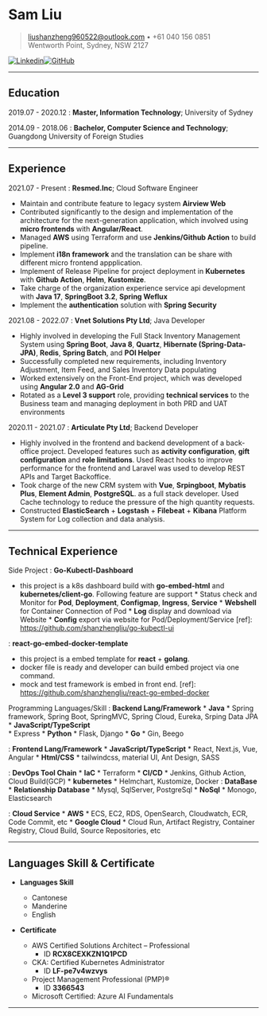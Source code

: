 Sam Liu
============

> <liushanzheng960522@outlook.com> • +61 040 156 0851\
> Wentworth Point, Sydney, NSW 2127


[![Linkedin](https://img.shields.io/badge/linkedin-%230077B5.svg?style=for-the-badge&logo=linkedin&logoColor=white)](https://www.linkedin.com/in/sam-shanzheng-l-993207179/)[![GitHub](https://img.shields.io/badge/github-%23121011.svg?style=for-the-badge&logo=github&logoColor=white)](https://github.com/shanzhengliu)

----
Education
---------

2019.07 - 2020.12
:   **Master, Information Technology**; University of Sydney

2014.09 - 2018.06
:   **Bachelor, Computer Science and Technology**; Guangdong University of Foreign Studies

----
Experience
----------
2021.07 - Present
: **Resmed.Inc**; Cloud Software Engineer
* Maintain and contribute feature to legacy system **Airview Web** 
&nbsp;
* Contributed significantly to the design and implementation of the architecture for the next-generation application, which involved using **micro frontends** with **Angular/React**.
&nbsp;
* Managed **AWS** using Terraform and use **Jenkins/Github Action** to build pipeline.
&nbsp;
* Implement **i18n framework** and the translation can be share with different micro frontend appplication.
&nbsp;
* Implement of Release Pipeline for project deployment in **Kubernetes** with **Github Action**, **Helm**, **Kustomize**.
&nbsp;
* Take charge of the organization experience service api development with **Java 17**, **SpringBoot 3.2**, **Spring Weflux**
&nbsp;
* Implement the **authentication** solution with **Spring Security**
&nbsp;

2021.08 - 2022.07
: **Vnet Solutions Pty Ltd**; Java Developer
* Highly involved in developing the Full Stack Inventory Management System using **Spring Boot**, **Java 8**, **Quartz**, **Hibernate (Spring-Data-JPA)**, **Redis**, **Spring Batch**, and **POI Helper**
&nbsp;
* Successfully completed new requirements, including Inventory Adjustment, Item Feed, and Sales Inventory Data populating
&nbsp;
* Worked extensively on the Front-End project, which was developed using **Angular 2.0** and **AG-Grid**
&nbsp;
* Rotated as a **Level 3 support** role, providing **technical services** to the Business team and managing deployment in both PRD and UAT environments
&nbsp;

2020.11 - 2021.07
: **Articulate Pty Ltd**; Backend Developer
* Highly involved in the frontend and backend development of a back-office project. Developed features such as **activity configuration**, **gift configuration** and **role limitations**. Used React hooks to improve performance for the frontend and Laravel was used to develop REST APIs and Target Backoffice.
&nbsp;
* Took charge of the new CRM system with **Vue**, **Srpingboot**, **Mybatis Plus**, **Element Admin**, **PostgreSQL**. as a full stack developer. Used Cache technology to reduce the pressure of the high quantity requests.
&nbsp;
* Constructed **ElasticSearch** + **Logstash** + **Filebeat** + **Kibana** Platform System for Log collection and data analysis.

----
Technical Experience
--------------------

Side Project
: **Go-Kubectl-Dashboard**
   * this project is a k8s dashboard build with **go-embed-html** and **kubernetes/client-go**. 
   Following feature are support
    * Status check and Monitor for **Pod**, **Deployment**, **Configmap**, **Ingress**, **Service**
    * **Webshell** for Container Connection of Pod
    * **Log** display and download via Website
    * **Config** export via website for Pod/Deployment/Service
[ref]: https://github.com/shanzhengliu/go-kubectl-ui

: **react-go-embed-docker-template**
   * this project is a embed template for **react** + **golang**.
   * docker file is ready and developer can build embed project via one command.
   * mock and test framework is embed in front end.
[ref]: https://github.com/shanzhengliu/react-go-embed-docker 

Programming Languages/Skill
: **Backend Lang/Framework** 
    * **Java** 
      * Spring framework, Spring Boot, SpringMVC, Spring Cloud, Eureka, Srping Data JPA
    * **JavaScript/TypeScript**  
      * Express
    * **Python** 
      * Flask, Django
    * **Go** 
      * Gin, Beego

:   **Frontend Lang/Framework** 
    * **JavaScript/TypeScript** 
      * React, Next.js, Vue, Angular
    * **Html/CSS** 
      * tailwindcss, material UI, Ant Design, SASS

:   **DevOps Tool Chain** 
    * **IaC**
      * Terraform
    * **CI/CD**
      * Jenkins, Github Action, Cloud Build(GCP)
    * **kubernetes**
      * Helmchart, Kustomize, Docker
:   **DataBase**
    * **Relationship Database**
      *  Mysql, SqlServer, PostgreSql
    * **NoSql**
      * Monogo, Elasticsearch

:   **Cloud Service**
    * **AWS**
      * ECS, EC2, RDS, OpenSearch, Cloudwatch, ECR, Code Commit, etc
    * **Google Cloud**
      * Cloud Run, Artifact Registry, Container Registry, Cloud Build, Source Repositories, etc

----
Languages Skill & Certificate
----------------------------------------
*  **Languages Skill**
     * Cantonese
     * Manderine
     * English

* **Certificate**
    * AWS Certified Solutions Architect – Professional
      * ID **RCX8CEXKZN1Q1PCD**
    * CKA: Certified Kubernetes Administrator
      * ID **LF-pe7v4wzvys**
    * Project Management Professional (PMP)®
      * ID **3366543**
    * Microsoft Certified: Azure AI Fundamentals
----

